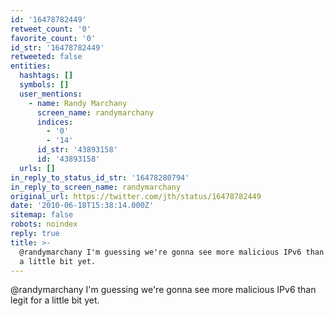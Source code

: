 ```yaml
---
id: '16478782449'
retweet_count: '0'
favorite_count: '0'
id_str: '16478782449'
retweeted: false
entities:
  hashtags: []
  symbols: []
  user_mentions:
    - name: Randy Marchany
      screen_name: randymarchany
      indices:
        - '0'
        - '14'
      id_str: '43893158'
      id: '43893158'
  urls: []
in_reply_to_status_id_str: '16478280794'
in_reply_to_screen_name: randymarchany
original_url: https://twitter.com/jth/status/16478782449
date: '2010-06-18T15:38:14.000Z'
sitemap: false
robots: noindex
reply: true
title: >-
  @randymarchany I'm guessing we're gonna see more malicious IPv6 than legit for
  a little bit yet.
---
```


@randymarchany I'm guessing we're gonna see more malicious IPv6 than legit for a little bit yet.